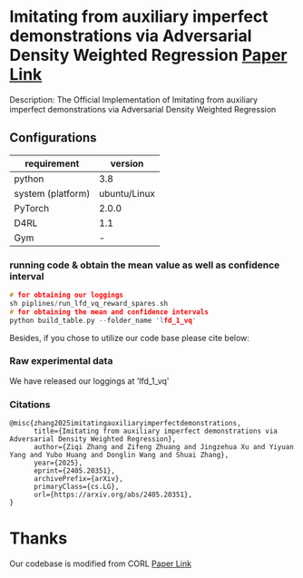 # Imitating from auxiliary imperfect demonstrations via Adversarial Density Weighted Regression [Paper Link](https://arxiv.org/abs/2405.20351)

Description: The Official Implementation of Imitating from auxiliary imperfect demonstrations via Adversarial Density Weighted Regression

## Configurations

requirement  | version | 
--------  | ----- |
python | 3.8 |
system (platform) | ubuntu/Linux |
PyTorch | 2.0.0 |
D4RL | 1.1 |
Gym| -|
 
### running code & obtain the mean value as well as confidence interval

```c
# for obtaining our loggings
sh piplines/run_lfd_vq_reward_spares.sh
# for obtaining the mean and confidence intervals 
python build_table.py --folder_name 'lfd_1_vq'
```

Besides, if you chose to utilize our code base please cite below:

### Raw experimental data

We have released our loggings at 'lfd_1_vq'

### Citations

```
@misc{zhang2025imitatingauxiliaryimperfectdemonstrations,
      title={Imitating from auxiliary imperfect demonstrations via Adversarial Density Weighted Regression}, 
      author={Ziqi Zhang and Zifeng Zhuang and Jingzehua Xu and Yiyuan Yang and Yubo Huang and Donglin Wang and Shuai Zhang},
      year={2025},
      eprint={2405.20351},
      archivePrefix={arXiv},
      primaryClass={cs.LG},
      url={https://arxiv.org/abs/2405.20351}, 
}
```


# Thanks

Our codebase is modified from CORL [Paper Link](https://openreview.net/forum?id=SyAS49bBcv)


